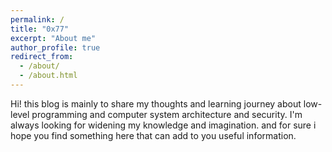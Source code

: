 ```yaml
---
permalink: /
title: "0x77"
excerpt: "About me"
author_profile: true
redirect_from: 
  - /about/
  - /about.html
---
```


Hi! this blog is mainly to share my thoughts and learning journey about low-level programming and computer system architecture and security.
I'm always looking for widening my knowledge and imagination. and for sure i hope you find something here that can add to you useful information.